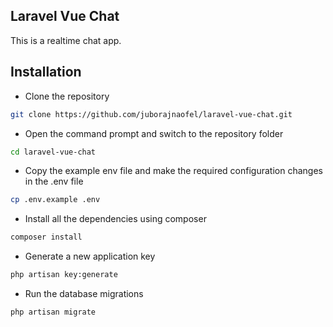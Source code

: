 ## Laravel Vue Chat
This is a realtime chat app.


## Installation

* Clone the repository

```sh
git clone https://github.com/juborajnaofel/laravel-vue-chat.git
```

* Open the command prompt and switch to the repository folder

```sh
cd laravel-vue-chat
```

* Copy the example env file and make the required configuration changes in the .env file

```sh
cp .env.example .env
```

* Install all the dependencies using composer

```sh
composer install
```

* Generate a new application key

```sh
php artisan key:generate
```

* Run the database migrations

```sh
php artisan migrate
```
